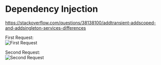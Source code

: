 # Dependency Injection

https://stackoverflow.com/questions/38138100/addtransient-addscoped-and-addsingleton-services-differences

First Request:
<br/>
![First Request](../img/first_injection.png")
<br/>

Second Request:
<br/>
![Second Request](../img/second_injection.png"/)
<br/>
